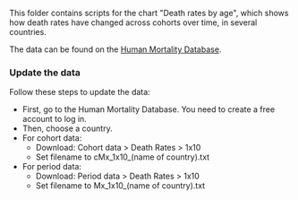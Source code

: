 This folder contains scripts for the chart "Death rates by age", which shows how death rates have changed across cohorts over time, in several countries.

The data can be found on the [Human Mortality Database](https://mortality.org/).

### Update the data

Follow these steps to update the data:

- First, go to the Human Mortality Database. You need to create a free account to log in.
- Then, choose a country.
- For cohort data:
  - Download: Cohort data > Death Rates > 1x10
  - Set filename to cMx_1x10_(name of country).txt
- For period data:
  - Download: Period data > Death Rates > 1x10
  - Set filename to Mx_1x10_(name of country).txt
